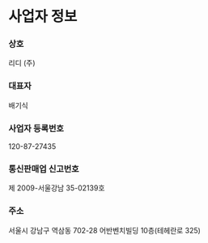 # 사업자 정보

### 상호
리디 (주)

### 대표자
배기식

### 사업자 등록번호
120-87-27435

### 통신판매업 신고번호
제 2009-서울강남 35-02139호

### 주소
서울시 강남구 역삼동 702-28 어반벤치빌딩 10층(테헤란로 325)
